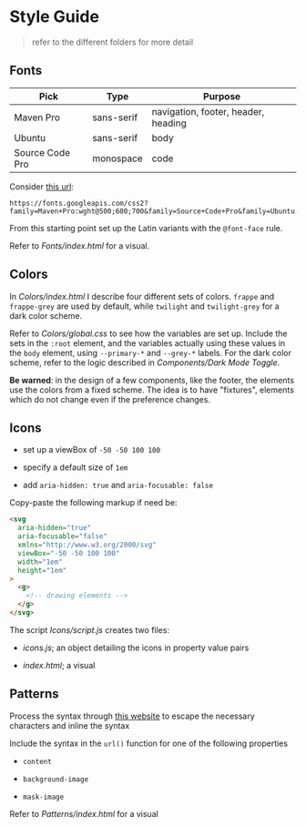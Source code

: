 # Style Guide

> refer to the different folders for more detail

## Fonts

| Pick            | Type       | Purpose                             |
| --------------- | ---------- | ----------------------------------- |
| Maven Pro       | sans-serif | navigation, footer, header, heading |
| Ubuntu          | sans-serif | body                                |
| Source Code Pro | monospace  | code                                |

Consider [this url](https://fonts.googleapis.com/css2?family=Maven+Pro:wght@500;600;700&family=Source+Code+Pro&family=Ubuntu:ital,wght@0,400;0,700;1,400;1,700&display=swap):

```code
https://fonts.googleapis.com/css2?family=Maven+Pro:wght@500;600;700&family=Source+Code+Pro&family=Ubuntu:ital,wght@0,400;0,700;1,400;1,700&display=swap
```

From this starting point set up the Latin variants with the `@font-face` rule.

Refer to _Fonts/index.html_ for a visual.

## Colors

In _Colors/index.html_ I describe four different sets of colors. `frappe` and `frappe-grey` are used by default, while `twilight` and `twilight-grey` for a dark color scheme.

Refer to _Colors/global.css_ to see how the variables are set up. Include the sets in the `:root` element, and the variables actually using these values in the `body` element, using `--primary-*` and `--grey-*` labels. For the dark color scheme, refer to the logic described in _Components/Dark Mode Toggle_.

**Be warned**: in the design of a few components, like the footer, the elements use the colors from a fixed scheme. The idea is to have "fixtures", elements which do not change even if the preference changes.

## Icons

- set up a viewBox of `-50 -50 100 100`

- specify a default size of `1em`

- add `aria-hidden: true` and `aria-focusable: false`

Copy-paste the following markup if need be:

```html
<svg
  aria-hidden="true"
  aria-focusable="false"
  xmlns="http://www.w3.org/2000/svg"
  viewBox="-50 -50 100 100"
  width="1em"
  height="1em"
>
  <g>
    <!-- drawing elements -->
  </g>
</svg>
```

The script _Icons/script.js_ creates two files:

- _icons.js_; an object detailing the icons in property value pairs

- _index.html_; a visual

## Patterns

Process the syntax through [this website](http://yoksel.github.io/url-encoder/) to escape the necessary characters and inline the syntax

Include the syntax in the `url()` function for one of the following properties

- `content`

- `background-image`

- `mask-image`

Refer to _Patterns/index.html_ for a visual
